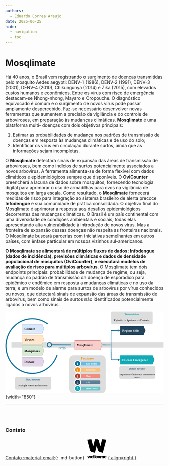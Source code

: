```yaml
---
authors:
  - Eduardo Correa Araujo
date: 2025-06-25
hide:
  - navigation
  - toc
---
```


# Mosqlimate

Há 40 anos, o Brasil vem registrando o surgimento de doenças transmitidas pelo mosquito Aedes aegypti: DENV-1 (1986), DENV-2 (1991), DENV-3 (2001), DENV-4 (2010), Chikungunya (2014) e Zika (2015), com elevados custos humanos e econômicos. Entre os vírus com risco de emergência destacam-se Nhong-nhong, Mayaro e Oropouche. O diagnóstico equivocado é comum e o surgimento de novos vírus pode passar amplamente despercebido. Faz-se necessário desenvolver novas ferramentas que aumentem a precisão da vigilância e do controle de arboviroses, em preparação às mudanças climáticas. **Mosqlimate** é uma plataforma multi- doenças com dois objetivos principais:
 

1. Estimar as probabilidades de mudança nos padrões de transmissão de doenças em resposta às mudanças climáticas e de uso do solo;
2. Identificar os vírus em circulação durante surtos, ainda que as informações sejam incompletas.

O **Mosqlimate** detectará sinais de expansão das áreas de transmissão de arboviroses, bem como indícios de surtos potencialmente associados a novos arbovírus. A ferramenta alimenta-se de forma flexível com dados climáticos e epidemiológicos sempre que disponíveis. O **OviCounter** preencherá a lacuna de dados sobre mosquitos, fornecendo tecnologia digital para aprimorar o uso de armadilhas para ovos na vigilância de mosquitos em larga escala. Como resultado, o **Mosqlimate** fornecerá medidas de risco para integração ao sistema brasileiro de alerta precoce **Infodengue** e sua comunidade de prática consolidada. O objetivo final do Mosqlimate é aprimorar a resposta aos desafios epidemiológicos decorrentes das mudanças climáticas. O Brasil é um país continental com uma diversidade de condições ambientais e sociais, todas elas apresentando alta vulnerabilidade à introdução de novos vírus. Mas a fronteira de expansão dessas doenças não respeita as fronteiras nacionais. O Mosqlimate buscará parcerias com iniciativas semelhantes em outros países, com ênfase particular em nossos vizinhos sul-americanos.


**O Mosqlimate se alimentará de múltiplos fluxos de dados: Infodengue (dados de incidência), previsões climáticas e dados de densidade populacional de mosquitos (OviCounter), e executará modelos de avaliação de risco para múltiplos arbovírus**. O Mosqlimate tem dois endpoints principais: probabilidade de mudança de regime, ou seja, mudança no padrão de transmissão da doença de esporádico para epidêmico e endêmico em resposta a mudanças climáticas e no uso da terra; e um modelo de alarme para surtos de arbovírus por vírus conhecidos ou novos, que detectará sinais de expansão das áreas de transmissão de arbovírus, bem como sinais de surtos não identificados potencialmente ligados a novos arbovírus.

![Diagram](assets/img/mosqlimate-diagram.png#center){width="850"}

---

</br>
</br>


### Contato

[Contato :material-email:](mailto:mosqlimate@gmail.com){: .md-button} [![Wellcome Trust](./assets/img/logo_wellcome.png){ align=right }](https://wellcome.org/news/new-digital-tools-use-climate-data-better-predict-and-prepare-infectious-diseases-outbreaks)